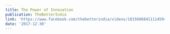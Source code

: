 ```yaml
---
title: The Power of Innovation
publication: TheBetterIndia
link: 'https://www.facebook.com/thebetterindia/videos/10156068411114594/'
date: '2017-12-30'
---
```


